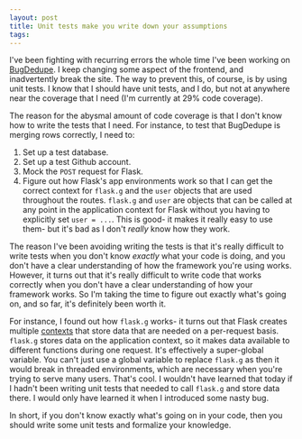 ```yaml
---
layout: post
title: Unit tests make you write down your assumptions
tags:
---
```


I've been fighting with recurring errors the whole time I've been working on
[BugDedupe](http://www.bugdedupe.com). I keep changing some aspect of the
frontend, and inadvertently break the site. The way to prevent this, of course,
is by using unit tests. I know that I should have unit tests, and I do, but not
at anywhere near the coverage that I need (I'm currently at 29% code
coverage).

The reason for the abysmal amount of code coverage is that I don't know how to
write the tests that I need. For instance, to test that BugDedupe is merging
rows correctly, I need to:

1. Set up a test database.
2. Set up a test Github account.
3. Mock the `POST` request for Flask.
4. Figure out how Flask's app environments work so that I can get the correct
   context for `flask.g` and the `user` objects that are used throughout the routes.
   `flask.g` and `user` are objects that can be called at any point in the application
   context for Flask without you having to explicitly set `user = ...`. This is
   good- it makes it really easy to use them- but it's bad as I don't *really*
   know how they work.

The reason I've been avoiding writing the tests is that it's really difficult
to write tests when you don't know *exactly* what your code is doing, and you
don't have a clear understanding of how the framework you're using works.
However, it turns out that it's really difficult to write code that works
correctly when you don't have a clear understanding of how your framework works.
So I'm taking the time to figure out exactly what's going on, and so far, it's
definitely been worth it.

For instance, I found out how `flask.g` works- it turns out that Flask creates
multiple [contexts](http://flask.pocoo.org/docs/0.12/appcontext/) that store
data that are needed on a per-request basis. `flask.g` stores data on the
application context, so it makes data available to different functions
during one request. It's effectively a super-global variable. You can't just use
a global variable to replace `flask.g` as then it would break in threaded
environments, which are necessary when you're trying to serve many users. That's
cool. I wouldn't have learned that today if I hadn't been writing unit tests
that needed to call `flask.g` and store data there. I would only have learned it
when I introduced some nasty bug.

In short, if you don't know exactly what's going on in your code, then you
should write some unit tests and formalize your knowledge.
